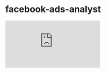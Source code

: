 # facebook-ads-analyst

![alt text](https://github.com/valeriogiocondi/facebook-ads/blob/master/_document/tesi_compressed.pdf)
